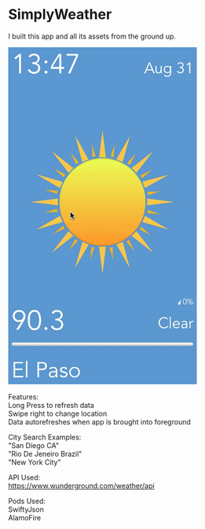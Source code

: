 # SimplyWeather

I built this app and all its assets from the ground up.

![SCREENSHOT](SimplyWeather.gif)

Features:<br />
Long Press to refresh data<br />
Swipe right to change location<br />
Data autorefreshes when app is brought into foreground<br />


City Search Examples:<br />
"San Diego CA"<br />
"Rio De Jeneiro Brazil"<br />
"New York City"<br />

API Used:<br />
https://www.wunderground.com/weather/api<br />

Pods Used:<br />
SwiftyJson<br />
AlamoFire<br />
